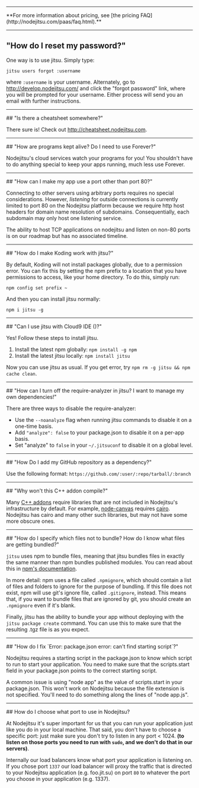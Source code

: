 <hr>
**For more information about pricing, see [the pricing FAQ](http://nodejitsu.com/paas/faq.html).**
<hr>

## "How do I reset my password?"

One way is to use jitsu. Simply type:

    jitsu users forgot :username

where `:username` is your username. Alternately, go to <http://develop.nodejitsu.com/> and click the "forgot password" link, where you will be prompted for your username. Either process will send you an email with further instructions.

<hr>
## "Is there a cheatsheet somewhere?"

There sure is! Check out <http://cheatsheet.nodejitsu.com>.

<hr>
## "How are programs kept alive? Do I need to use Forever?"

Nodejitsu's cloud services watch your programs for you! You shouldn't have to do anything special to keep your apps running, much less use Forever.

<hr>
## "How can I make my app use a port other than port 80?"

Connecting to other servers using arbitrary ports requires no special considerations. However, *listening* for outside connections is currently limited to port 80 on the Nodejitsu platform because we require http host headers for domain name resolution of subdomains. Consequentially, each subdomain may only host one listening service.

The ability to host TCP applications on nodejitsu and listen on non-80 ports is on our roadmap but has no associated timeline.

<hr>
## "How do I make Koding work with jitsu?"

By default, Koding will not install packages globally, due to a permission error. You can fix this by setting the
npm prefix to a location that you have permissions to access, like your home directory. To do this, simply run:

`npm config set prefix ~`

And then you can install jitsu normally:

`npm i jitsu -g`

<hr>
## "Can I use jitsu with Cloud9 IDE (<http://c9.io>)?"

Yes! Follow these steps to install jitsu.

1. Install the latest npm globally: `npm install -g npm`
2. Install the latest jitsu locally: `npm install jitsu`

Now you can use jitsu as usual. If you get error, try `npm rm -g jitsu && npm cache clean`.

<hr>
## "How can I turn off the require-analyzer in jitsu? I want to manage my own dependencies!"

There are three ways to disable the require-analyzer:

* Use the `--noanalyze` flag when running jitsu commands to disable it on a one-time basis.
* Add `"analyze": false` to your package.json to disable it on a per-app basis.
* Set "analyze" to `false` in your `~/.jitsuconf` to disable it on a global level.

<hr>
## "How Do I add my GitHub repository as a dependency?"

Use the following format: `https://github.com/:user/:repo/tarball/:branch`

<hr>
## "Why won't this C++ addon compile?"

Many [C++ addons](http://nodejs.org/docs/latest/api/addons.html) require libraries that are not included in Nodejitsu's infrastructure by default. For example, [node-canvas](https://github.com/learnboost/node-canvas) requires [cairo](http://cairographics.org/). Nodejitsu has cairo and many other such libraries, but may not have some more obscure ones.

<hr>
## "How do I specify which files not to bundle? How do I know what files are getting bundled?"

`jitsu` uses npm to bundle files, meaning that jitsu bundles files in exactly the same manner than npm bundles published modules. You can read about this in [npm's documentation](http://npmjs.org/doc/developers.html).

In more detail: npm uses a file called `.npmignore`, which should contain a list of files and folders to ignore for the purpose of bundling. If this file does not exist, npm will use git's ignore file, called `.gitignore`, instead. This means that, if you want to bundle files that are ignored by git, you should create an `.npmignore` even if it's blank.

Finally, jitsu has the ability to bundle your app without deploying with the `jitsu package create` command. You can use this to make sure that the resulting .tgz file is as you expect.

<hr>
## "How do I fix `Error: package.json error: can't find starting script`?"

Nodejitsu requires a starting script in the package.json to know which script to run to start your application. You need to make sure that the scripts.start field in your package.json points to the correct starting script.

A common issue is using "node app" as the value of scripts.start in your package.json. This won't work on Nodejitsu because the file extension is not specified. You'll need to do something along the lines of "node app.js".

<hr>
## How do I choose what port to use in Nodejitsu?

At Nodejitsu it's super important for us that you can run your application just like you do in your local machine. That said, you don't have to choose a specific port: just make sure you don't try to listen in any port  < 1024. __(to listen on those ports you need to run with `sudo`, and we don't do that in our servers)__.

Internally our load balancers know what port your application is listening on. If you chose port `1337` our load balancer will proxy the traffic that is directed to your Nodejitsu application (e.g. foo.jit.su) on port `80` to whatever the port you choose in your application (e.g. 1337).

[meta:title]: <> (FAQ)